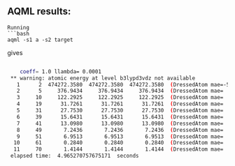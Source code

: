 

## AQML results:

```
Running
```bash
aqml -s1 a -s2 target 
```
gives
```bash

    coeff= 1.0 llambda= 0.0001
 ** warning: atomic energy at level b3lypd3vdz not available
   1      2  474272.3580  474272.3580  474272.3580  (DressedAtom mae=-578002.1861)
   2      5     376.9434     376.9434     376.9434  (DressedAtom mae=   -375.9370)
   3     10     122.2925     122.2925     122.2925  (DressedAtom mae=   -185.3332)
   4     19      31.7261      31.7261      31.7261  (DressedAtom mae=   -220.7125)
   5     31      27.7530      27.7530      27.7530  (DressedAtom mae=   -149.4612)
   6     39      15.6431      15.6431      15.6431  (DressedAtom mae=   -122.4541)
   7     41      13.0980      13.0980      13.0980  (DressedAtom mae=   -104.0437)
   8     49       7.2436       7.2436       7.2436  (DressedAtom mae=    -75.9290)
   9     51       6.9513       6.9513       6.9513  (DressedAtom mae=    -77.0355)
  10     61       0.2840       0.2840       0.2840  (DressedAtom mae=    -70.5060)
  11     70       1.4144       1.4144       1.4144  (DressedAtom mae=    -63.1247)
 elapsed time:  4.965270757675171  seconds
```
